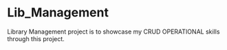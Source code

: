 # Lib_Management
Library Management project is to showcase my CRUD OPERATIONAL skills through this project.
